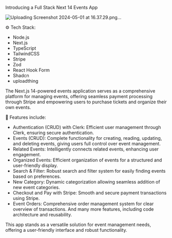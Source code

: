 Introducing a Full Stack Next 14 Events App




![Uploading Screenshot 2024-05-01 at 16.37.29.png…]()

⚙️ Tech Stack:
- Node.js
- Next.js
- TypeScript
- TailwindCSS
- Stripe
- Zod
- React Hook Form
- Shadcn
- uploadthing

The Next.js 14-powered events application serves as a comprehensive platform for managing events, offering seamless payment processing through Stripe and empowering users to purchase tickets and organize their own events.

🔋 Features include:

- Authentication (CRUD) with Clerk: Efficient user management through Clerk, ensuring secure authentication.
- Events (CRUD): Complete functionality for creating, reading, updating, and deleting events, giving users full control over event management.
- Related Events: Intelligently connects related events, enhancing user engagement.
- Organized Events: Efficient organization of events for a structured and user-friendly display.
- Search & Filter: Robust search and filter system for easily finding events based on preferences.
- New Category: Dynamic categorization allowing seamless addition of new event categories.
- Checkout and Pay with Stripe: Smooth and secure payment transactions using Stripe.
- Event Orders: Comprehensive order management system for clear overview of transactions.
And many more features, including code architecture and reusability.

This app stands as a versatile solution for event management needs, offering a user-friendly interface and robust functionality.
